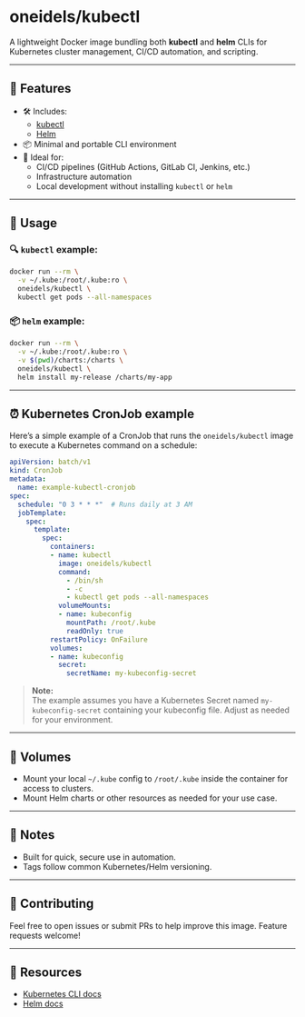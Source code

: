 # oneidels/kubectl

A lightweight Docker image bundling both **kubectl** and **helm** CLIs for Kubernetes cluster management, CI/CD automation, and scripting.

---

## 🧰 Features

- 🛠️ Includes:
  - [kubectl](https://kubernetes.io/docs/reference/kubectl/)
  - [Helm](https://helm.sh/)
- 📦 Minimal and portable CLI environment
- 🚀 Ideal for:
  - CI/CD pipelines (GitHub Actions, GitLab CI, Jenkins, etc.)
  - Infrastructure automation
  - Local development without installing `kubectl` or `helm`

---

## 📝 Usage

### 🔍 `kubectl` example:
```bash
docker run --rm \
  -v ~/.kube:/root/.kube:ro \
  oneidels/kubectl \
  kubectl get pods --all-namespaces
```

### 📦 `helm` example:
```bash
docker run --rm \
  -v ~/.kube:/root/.kube:ro \
  -v $(pwd)/charts:/charts \
  oneidels/kubectl \
  helm install my-release /charts/my-app
```

---

## ⏰ Kubernetes CronJob example

Here’s a simple example of a CronJob that runs the `oneidels/kubectl` image to execute a Kubernetes command on a schedule:

```yaml
apiVersion: batch/v1
kind: CronJob
metadata:
  name: example-kubectl-cronjob
spec:
  schedule: "0 3 * * *"  # Runs daily at 3 AM
  jobTemplate:
    spec:
      template:
        spec:
          containers:
          - name: kubectl
            image: oneidels/kubectl
            command:
              - /bin/sh
              - -c
              - kubectl get pods --all-namespaces
            volumeMounts:
            - name: kubeconfig
              mountPath: /root/.kube
              readOnly: true
          restartPolicy: OnFailure
          volumes:
          - name: kubeconfig
            secret:
              secretName: my-kubeconfig-secret
```

> **Note:**  
> The example assumes you have a Kubernetes Secret named `my-kubeconfig-secret` containing your kubeconfig file. Adjust as needed for your environment.

---

## 📂 Volumes

- Mount your local `~/.kube` config to `/root/.kube` inside the container for access to clusters.
- Mount Helm charts or other resources as needed for your use case.

---

## 📌 Notes

- Built for quick, secure use in automation.
- Tags follow common Kubernetes/Helm versioning.

---

## 📣 Contributing

Feel free to open issues or submit PRs to help improve this image. Feature requests welcome!

---

## 🔗 Resources

- [Kubernetes CLI docs](https://kubernetes.io/docs/reference/kubectl/)
- [Helm docs](https://helm.sh/docs/)
